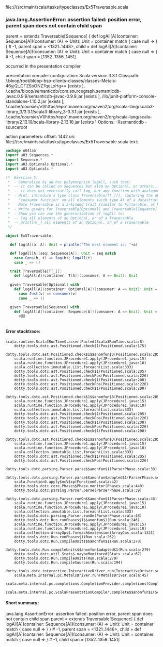 file://<WORKSPACE>/src/main/scala/tasks/typeclasses/Ex5Traversable.scala
### java.lang.AssertionError: assertion failed: position error, parent span does not contain child span
parent      =  extends Traversable[Sequence] {
  def logAll[A](container: Sequence[A])(consumer: (A) => Unit): Unit =
    container match
      {
        case null =>
          <empty>
      }
} # -1,
parent span = <1321..1448>,
child       = def logAll[A](container: Sequence[A])(consumer: (A) => Unit): Unit =
  container match
    {
      case null =>
        <empty>
    } # -1,
child span  = [1352..1356..1451]

occurred in the presentation compiler.

presentation compiler configuration:
Scala version: 3.3.1
Classpath:
<WORKSPACE>/.bloop/root/bloop-bsp-clients-classes/classes-Metals-46yjQi_CTZSoONZ7qqLxHg== [exists ], <HOME>/.cache/bloop/semanticdb/com.sourcegraph.semanticdb-javac.0.9.9/semanticdb-javac-0.9.9.jar [exists ], <WORKSPACE>/lib/junit-platform-console-standalone-1.10.2.jar [exists ], <HOME>/.cache/coursier/v1/https/repo1.maven.org/maven2/org/scala-lang/scala3-library_3/3.3.1/scala3-library_3-3.3.1.jar [exists ], <HOME>/.cache/coursier/v1/https/repo1.maven.org/maven2/org/scala-lang/scala-library/2.13.10/scala-library-2.13.10.jar [exists ]
Options:
-Xsemanticdb -sourceroot <WORKSPACE>


action parameters:
offset: 1442
uri: file://<WORKSPACE>/src/main/scala/tasks/typeclasses/Ex5Traversable.scala
text:
```scala
package u04lab
import u03.Sequences.* 
import Sequence.*
import u03.Optionals.Optional.*
import u03.Optionals.*

/*  Exercise 5: 
 *  - Generalise by ad-hoc polymorphism logAll, such that:
 *  -- it can be called on Sequences but also on Optional, or others... 
 *  -- it does not necessarily call log, but any function with analogous type
 *  - Hint: introduce a type class Traversable[T[_]]], capturing the ability of calling a
 *    "consumer function" on all elements (with type A) of a datastructure T[A] 
 *    Note Traversable is a 2-kinded trait (similar to Filterable, or Monad)
 *  - Write givens for Traversable[Optional] and Traversable[Sequence]
 *  - Show you can use the generalisation of logAll to:
 *  -- log all elements of an Optional, or of a Traversable
 *  -- println(_) all elements of an Optional, or of a Traversable
 */

object Ex5Traversable:

  def log[A](a: A): Unit = println("The next element is: "+a)

  def logAll[A](seq: Sequence[A]): Unit = seq match
    case Cons(h, t) => log(h); logAll(t)
    case _ => ()

  trait Traversable[T[_]]:
    def logAll[A](container: T[A])(consumer: A => Unit): Unit
  
  given Traversable[Optional] with
    def logAll[A](container: Optional[A])(consumer: A => Unit): Unit = container match
      case Just(v) => consumer(v)
      case _ => ()

  given Traversable[Sequence] with
    def logAll[A](container: Sequence[A])(consumer: A => Unit): Unit = container match
      c@@



```



#### Error stacktrace:

```
scala.runtime.Scala3RunTime$.assertFailed(Scala3RunTime.scala:8)
	dotty.tools.dotc.ast.Positioned.check$1(Positioned.scala:175)
	dotty.tools.dotc.ast.Positioned.check$1$$anonfun$3(Positioned.scala:205)
	scala.runtime.function.JProcedure1.apply(JProcedure1.java:15)
	scala.runtime.function.JProcedure1.apply(JProcedure1.java:10)
	scala.collection.immutable.List.foreach(List.scala:333)
	dotty.tools.dotc.ast.Positioned.check$1(Positioned.scala:205)
	dotty.tools.dotc.ast.Positioned.checkPos(Positioned.scala:226)
	dotty.tools.dotc.ast.Positioned.check$1(Positioned.scala:200)
	dotty.tools.dotc.ast.Positioned.checkPos(Positioned.scala:226)
	dotty.tools.dotc.ast.Positioned.check$1(Positioned.scala:200)
	dotty.tools.dotc.ast.Positioned.check$1$$anonfun$3(Positioned.scala:205)
	scala.runtime.function.JProcedure1.apply(JProcedure1.java:15)
	scala.runtime.function.JProcedure1.apply(JProcedure1.java:10)
	scala.collection.immutable.List.foreach(List.scala:333)
	dotty.tools.dotc.ast.Positioned.check$1(Positioned.scala:205)
	dotty.tools.dotc.ast.Positioned.checkPos(Positioned.scala:226)
	dotty.tools.dotc.ast.Positioned.check$1(Positioned.scala:200)
	dotty.tools.dotc.ast.Positioned.checkPos(Positioned.scala:226)
	dotty.tools.dotc.ast.Positioned.check$1(Positioned.scala:200)
	dotty.tools.dotc.ast.Positioned.check$1$$anonfun$3(Positioned.scala:205)
	scala.runtime.function.JProcedure1.apply(JProcedure1.java:15)
	scala.runtime.function.JProcedure1.apply(JProcedure1.java:10)
	scala.collection.immutable.List.foreach(List.scala:333)
	dotty.tools.dotc.ast.Positioned.check$1(Positioned.scala:205)
	dotty.tools.dotc.ast.Positioned.checkPos(Positioned.scala:226)
	dotty.tools.dotc.parsing.Parser.parse$$anonfun$1(ParserPhase.scala:38)
	dotty.tools.dotc.parsing.Parser.parse$$anonfun$adapted$1(ParserPhase.scala:39)
	scala.Function0.apply$mcV$sp(Function0.scala:42)
	dotty.tools.dotc.core.Phases$Phase.monitor(Phases.scala:440)
	dotty.tools.dotc.parsing.Parser.parse(ParserPhase.scala:39)
	dotty.tools.dotc.parsing.Parser.runOn$$anonfun$1(ParserPhase.scala:48)
	scala.runtime.function.JProcedure1.apply(JProcedure1.java:15)
	scala.runtime.function.JProcedure1.apply(JProcedure1.java:10)
	scala.collection.immutable.List.foreach(List.scala:333)
	dotty.tools.dotc.parsing.Parser.runOn(ParserPhase.scala:48)
	dotty.tools.dotc.Run.runPhases$1$$anonfun$1(Run.scala:246)
	scala.runtime.function.JProcedure1.apply(JProcedure1.java:15)
	scala.runtime.function.JProcedure1.apply(JProcedure1.java:10)
	scala.collection.ArrayOps$.foreach$extension(ArrayOps.scala:1321)
	dotty.tools.dotc.Run.runPhases$1(Run.scala:262)
	dotty.tools.dotc.Run.compileUnits$$anonfun$1(Run.scala:270)
	dotty.tools.dotc.Run.compileUnits$$anonfun$adapted$1(Run.scala:279)
	dotty.tools.dotc.util.Stats$.maybeMonitored(Stats.scala:67)
	dotty.tools.dotc.Run.compileUnits(Run.scala:279)
	dotty.tools.dotc.Run.compileSources(Run.scala:194)
	dotty.tools.dotc.interactive.InteractiveDriver.run(InteractiveDriver.scala:165)
	scala.meta.internal.pc.MetalsDriver.run(MetalsDriver.scala:45)
	scala.meta.internal.pc.completions.CompletionProvider.completions(CompletionProvider.scala:46)
	scala.meta.internal.pc.ScalaPresentationCompiler.complete$$anonfun$1(ScalaPresentationCompiler.scala:146)
```
#### Short summary: 

java.lang.AssertionError: assertion failed: position error, parent span does not contain child span
parent      =  extends Traversable[Sequence] {
  def logAll[A](container: Sequence[A])(consumer: (A) => Unit): Unit =
    container match
      {
        case null =>
          <empty>
      }
} # -1,
parent span = <1321..1448>,
child       = def logAll[A](container: Sequence[A])(consumer: (A) => Unit): Unit =
  container match
    {
      case null =>
        <empty>
    } # -1,
child span  = [1352..1356..1451]